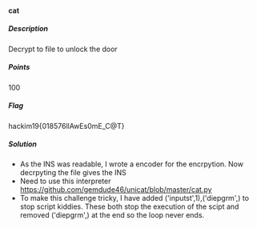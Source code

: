 #### cat
##### Description

Decrypt to file to unlock the door


##### Points

100

##### Flag

hackim19{018576llAwEs0mE_C@T}

##### Solution

- As the INS was readable, I wrote a encoder for the encrpytion. Now decrpyting the file gives the INS
- Need to use this interpreter https://github.com/gemdude46/unicat/blob/master/cat.py
- To make this challenge tricky, I have added ('inputst',1),('diepgrm',) to stop script kiddies. These both stop the execution of the scipt and removed ('diepgrm',) at the end so the loop never ends. 
